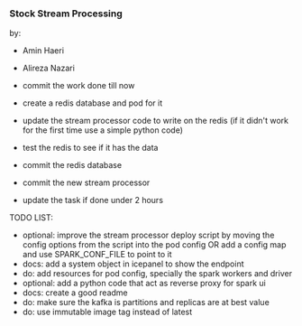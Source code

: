 ### Stock Stream Processing

by: 
- Amin Haeri
- Alireza Nazari 


- commit the work done till now
- create a redis database and pod for it
- update the stream processor code to write on the redis (if it didn't work for the first time use a simple python code)
- test the redis to see if it has the data
- commit the redis database 
- commit the new stream processor
- update the task if done under 2 hours

TODO LIST:
- optional: improve the stream processor deploy script by moving the config options from the script into the pod config
OR add a config map and use SPARK_CONF_FILE to point to it
- docs: add a system object in icepanel to show the endpoint 
- do: add resources for pod config, specially the spark workers and driver
- optional: add a python code that act as reverse proxy for spark ui
- docs: create a good readme
- do: make sure the kafka is partitions and replicas are at best value
- do: use immutable image tag instead of latest 

